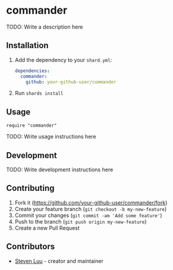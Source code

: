 # commander

TODO: Write a description here

## Installation

1. Add the dependency to your `shard.yml`:

   ```yaml
   dependencies:
     commander:
       github: your-github-user/commander
   ```

2. Run `shards install`

## Usage

```crystal
require "commander"
```

TODO: Write usage instructions here

## Development

TODO: Write development instructions here

## Contributing

1. Fork it (<https://github.com/your-github-user/commander/fork>)
2. Create your feature branch (`git checkout -b my-new-feature`)
3. Commit your changes (`git commit -am 'Add some feature'`)
4. Push to the branch (`git push origin my-new-feature`)
5. Create a new Pull Request

## Contributors

- [Steven Luu](https://github.com/your-github-user) - creator and maintainer
